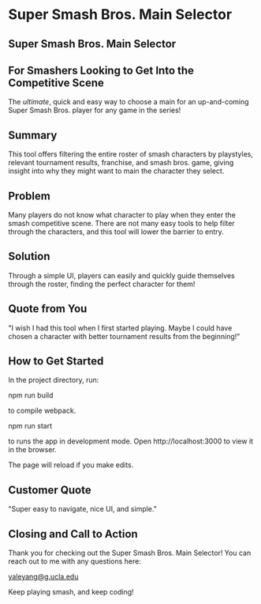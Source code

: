# Super Smash Bros. Main Selector #

<!--
> This material was originally posted [here](http://www.quora.com/What-is-Amazons-approach-to-product-development-and-product-management). It is reproduced here for posterities sake.

There is an approach called "working backwards" that is widely used at Amazon. They work backwards from the customer, rather than starting with an idea for a product and trying to bolt customers onto it. While working backwards can be applied to any specific product decision, using this approach is especially important when developing new products or features.

For new initiatives a product manager typically starts by writing an internal press release announcing the finished product. The target audience for the press release is the new/updated product's customers, which can be retail customers or internal users of a tool or technology. Internal press releases are centered around the customer problem, how current solutions (internal or external) fail, and how the new product will blow away existing solutions.

If the benefits listed don't sound very interesting or exciting to customers, then perhaps they're not (and shouldn't be built). Instead, the product manager should keep iterating on the press release until they've come up with benefits that actually sound like benefits. Iterating on a press release is a lot less expensive than iterating on the product itself (and quicker!).

If the press release is more than a page and a half, it is probably too long. Keep it simple. 3-4 sentences for most paragraphs. Cut out the fat. Don't make it into a spec. You can accompany the press release with a FAQ that answers all of the other business or execution questions so the press release can stay focused on what the customer gets. My rule of thumb is that if the press release is hard to write, then the product is probably going to suck. Keep working at it until the outline for each paragraph flows.

Oh, and I also like to write press-releases in what I call "Oprah-speak" for mainstream consumer products. Imagine you're sitting on Oprah's couch and have just explained the product to her, and then you listen as she explains it to her audience. That's "Oprah-speak", not "Geek-speak".

Once the project moves into development, the press release can be used as a touchstone; a guiding light. The product team can ask themselves, "Are we building what is in the press release?" If they find they're spending time building things that aren't in the press release (overbuilding), they need to ask themselves why. This keeps product development focused on achieving the customer benefits and not building extraneous stuff that takes longer to build, takes resources to maintain, and doesn't provide real customer benefit (at least not enough to warrant inclusion in the press release).
 -->

## Super Smash Bros. Main Selector ##


## For Smashers Looking to Get Into the Competitive Scene ##
  The *ultimate*, quick and easy way to choose a main for an up-and-coming Super Smash Bros. player for any game in the series!

## Summary ##
  This tool offers filtering the entire roster of smash characters by playstyles, relevant tournament results, franchise, and smash bros. game, giving insight into why they might want to main the character they select.

## Problem ##
  Many players do not know what character to play when they enter the smash competitive scene. There are not many easy tools to help filter through the characters, and this tool will lower the barrier to entry.

## Solution ##
  Through a simple UI, players can easily and quickly guide themselves through the roster, finding the perfect character for them!

## Quote from You ##
  "I wish I had this tool when I first started playing. Maybe I could have chosen a character with better tournament results from the beginning!"

## How to Get Started ##
  In the project directory, run:

  npm run build

  to compile webpack.

  npm run start

  to runs the app in development mode.
  Open http://localhost:3000 to view it in the browser.

  The page will reload if you make edits.

## Customer Quote ##
  "Super easy to navigate, nice UI, and simple."

## Closing and Call to Action ##
  Thank you for checking out the Super Smash Bros. Main Selector! You can reach out to me with any questions here:

  yaleyang@g.ucla.edu

  Keep playing smash, and keep coding!
